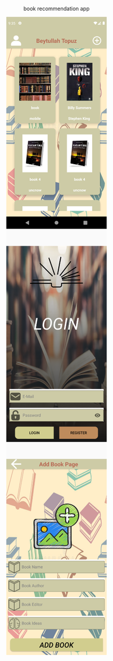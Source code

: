   <center><p texta>book recommendation app</p></center>
  <center><img src="https://raw.githubusercontent.com/beytullahTopuz/bookApp/main/ss1.png" width="270" height="570"></center>     
     
   <center><img src="https://raw.githubusercontent.com/beytullahTopuz/bookApp/main/ss2.png" width="270" height="570"></center>      
      
   <center><img src="https://raw.githubusercontent.com/beytullahTopuz/bookApp/main/ss3.png" width="270" height="570"></center>   
   
  
  
